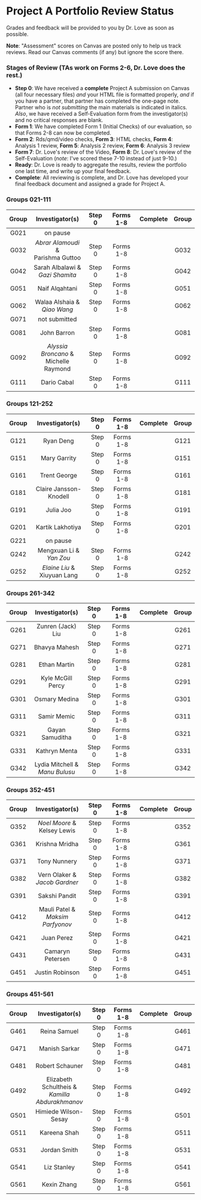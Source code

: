 # Project A Portfolio Review Status

Grades and feedback will be provided to you by Dr. Love as soon as possible.

**Note**: "Assessment" scores on Canvas are posted only to help us track reviews. Read our Canvas comments (if any) but ignore the score there.

### Stages of Review (TAs work on Forms 2-6, Dr. Love does the rest.)

- **Step 0**: We have received a **complete** Project A submission on Canvas (all four necessary files) *and* your HTML file is formatted properly, *and* if you have a partner, that partner has completed the one-page note. Partner who is *not submitting* the main materials is indicated in italics. *Also*, we have received a Self-Evaluation form from the investigator(s) and no critical responses are blank.
- **Form 1**: We have completed Form 1 (Initial Checks) of our evaluation, so that Forms 2-8 can now be completed.
- **Form 2**: Rds/qmd/video checks, **Form 3**: HTML checks, **Form 4**: Analysis 1 review, **Form 5**: Analysis 2 review, **Form 6**: Analysis 3 review
- **Form 7**: Dr. Love's review of the Video, **Form 8**: Dr. Love's review of the Self-Evaluation (*note*: I've scored these 7-10 instead of just 9-10.)
- **Ready**: Dr. Love is ready to aggregate the results, review the portfolio one last time, and write up your final feedback.
- **Complete**: All reviewing is complete, and Dr. Love has developed your final feedback document and assigned a grade for Project A.

### Groups 021-111

Group | Investigator(s) | Step 0 | Forms 1-8 | Complete | Group |
:-----: | :-------------------------: | :-----: | :-----: | :--------: | :-----: |
G021 | on pause | 
G032 | *Abrar Alamoudi* & <br /> Parishma Guttoo | Step 0 | Forms 1-8 | | G032
G042 | Sarah Albalawi & <br /> *Gazi Shamita* | Step 0 | Forms 1-8 | | G042
G051 | Naif Alqahtani | Step 0 | Forms 1-8 | | G051
G062 | Walaa Alshaia & <br /> *Qiao Wang* | Step 0 | Forms 1-8 | | G062
G071 | not submitted | 
G081 | John Barron | Step 0 | Forms 1-8 | | G081
G092 | *Alyssia Broncano* & <br /> Michelle Raymond | Step 0 | Forms 1-8 | | G092
G111 | Dario Cabal | Step 0 | Forms 1-8 | | G111

### Groups 121-252

Group | Investigator(s) | Step 0 | Forms 1-8 | Complete | Group |
:-----: | :-------------------------: | :-----: | :-----: | :--------: | :-----: |
G121 | Ryan Deng | Step 0 | Forms 1-8 | | G121
G151 | Mary Garrity | Step 0 | Forms 1-8 | | G151
G161 | Trent George | Step 0 | Forms 1-8 | | G161
G181 | Claire Jansson-Knodell | Step 0 | Forms 1-8 | | G181
G191 | Julia Joo | Step 0 | Forms 1-8 | | G191
G201 | Kartik Lakhotiya | Step 0 | Forms 1-8 | | G201
G221 | on pause | 
G242 | Mengxuan Li & <br /> *Yan Zou* | Step 0 | Forms 1-8 | | G242
G252 | *Elaine Liu* & <br /> Xiuyuan Lang | Step 0 | Forms 1-8 | | G252

### Groups 261-342

Group | Investigator(s) | Step 0 | Forms 1-8 | Complete | Group |
:-----: | :-------------------------: | :-----: | :-----: | :--------: | :-----: |
G261 | Zunren (Jack) Liu | Step 0 | Forms 1-8 | | G261
G271 | Bhavya Mahesh | Step 0 | Forms 1-8 | | G271
G281 | Ethan Martin | Step 0 | Forms 1-8 | | G281
G291 | Kyle McGill Percy | Step 0 | Forms 1-8 | | G291
G301 | Osmary Medina | Step 0 | Forms 1-8 | | G301
G311 | Samir Memic | Step 0 | Forms 1-8 | | G311
G321 | Gayan Samuditha | Step 0 | Forms 1-8 | | G321
G331 | Kathryn Menta | Step 0 | Forms 1-8 | | G331
G342 | Lydia Mitchell & <br /> *Manu Bulusu* | Step 0 | Forms 1-8 | | G342

### Groups 352-451

Group | Investigator(s) | Step 0 | Forms 1-8 | Complete | Group |
:-----: | :-------------------------: | :-----: | :-----: | :--------: | :-----: |
G352 | *Noel Moore* & <br /> Kelsey Lewis | Step 0 | Forms 1-8 | | G352
G361 | Krishna Mridha | Step 0 | Forms 1-8 | | G361
G371 | Tony Nunnery | Step 0 | Forms 1-8 | | G371
G382 | Vern Olaker & <br /> *Jacob Gardner* | Step 0 | Forms 1-8 | | G382
G391 | Sakshi Pandit | Step 0 | Forms 1-8 | | G391
G412 | Mauli Patel & <br /> *Maksim Parfyonov* | Step 0 | Forms 1-8 | | G412
G421 | Juan Perez | Step 0 | Forms 1-8 | | G421
G431 | Camaryn Petersen | Step 0 | Forms 1-8 | | G431
G451 | Justin Robinson | Step 0 | Forms 1-8 | | G451

### Groups 451-561

Group | Investigator(s) | Step 0 | Forms 1-8 | Complete | Group |
:-----: | :-------------------------: | :-----: | :-----: | :--------: | :-----: |
G461 | Reina Samuel | Step 0 | Forms 1-8 | | G461
G471 | Manish Sarkar | Step 0 | Forms 1-8 | | G471
G481 | Robert Schauner | Step 0 | Forms 1-8 | | G481
G492 | Elizabeth Schultheis & <br /> *Kamilla Abdurakhmanov* | Step 0 | Forms 1-8 | | G492
G501 | Himiede Wilson-Sesay | Step 0 | Forms 1-8 | | G501
G511 | Kareena Shah | Step 0 | Forms 1-8 | | G511
G531 | Jordan Smith | Step 0 | Forms 1-8 | | G531
G541 | Liz Stanley | Step 0 | Forms 1-8 | | G541
G561 | Kexin Zhang | Step 0 | Forms 1-8 | | G561

